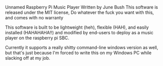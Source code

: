 Unnamed Raspberry Pi Music Player
Written by June Bush
This software is released under the MIT license,
Do whatever the fuck you want with this, and comes with no warranty

This software is built to be lightweight (heh), flexible (HAH), and easily installed (HAHAHAHA!!) and modified by end-users to deploy as a music player on the raspberry pi SBC.

Currently it supports a really shitty command-line windows version as well, but that's just because I'm forced to write this on my Windows PC while slacking off at my job.
